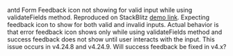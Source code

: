 antd Form Feedback icon not showing for valid input while using validateFields method. Reproduced on StackBlitz [demo link](https://stackblitz.com/edit/react-nspdpm?file=demo.tsx). Expecting feedback icon to show for both valid and invalid inputs. Actual behavior is that error feedback icon shows only while using validateFields method and success feedback does not show until user interacts with the input. This issue occurs in v4.24.8 and v4.24.9. Will success feedback be fixed in v4.x?
